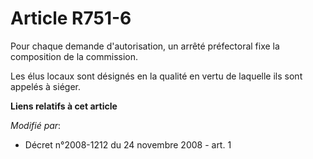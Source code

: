 # Article R751-6

Pour chaque demande d'autorisation, un arrêté préfectoral fixe la composition de la commission. 

Les élus locaux sont désignés en la qualité en vertu de laquelle ils sont appelés à siéger.

**Liens relatifs à cet article**

_Modifié par_:

  - Décret n°2008-1212 du 24 novembre 2008 - art. 1
